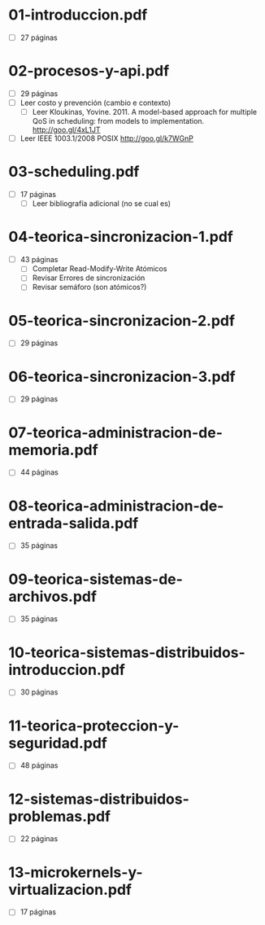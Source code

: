 # 01-introduccion.pdf
- [ ] 27 páginas

# 02-procesos-y-api.pdf
- [ ] 29 páginas
- [ ] Leer costo y prevención (cambio e contexto)
    - [ ] Leer Kloukinas, Yovine. 2011. A model-based approach for multiple QoS in scheduling: from models to implementation. http://goo.gl/4xL1JT
- [ ] Leer IEEE 1003.1/2008 POSIX http://goo.gl/k7WGnP

# 03-scheduling.pdf
- [ ] 17 páginas
	- [ ] Leer bibliografía adicional (no se cual es)

# 04-teorica-sincronizacion-1.pdf
- [ ] 43 páginas
	- [ ] Completar Read-Modify-Write Atómicos
	- [ ] Revisar Errores de sincronización
	- [ ] Revisar semáforo (son atómicos?)

# 05-teorica-sincronizacion-2.pdf
- [ ] 29 páginas

# 06-teorica-sincronizacion-3.pdf
- [ ] 29 páginas

# 07-teorica-administracion-de-memoria.pdf
- [ ] 44 páginas

# 08-teorica-administracion-de-entrada-salida.pdf
- [ ] 35 páginas

# 09-teorica-sistemas-de-archivos.pdf
- [ ] 35 páginas

# 10-teorica-sistemas-distribuidos-introduccion.pdf
- [ ] 30 páginas

# 11-teorica-proteccion-y-seguridad.pdf
- [ ] 48 páginas

# 12-sistemas-distribuidos-problemas.pdf
- [ ] 22 páginas

# 13-microkernels-y-virtualizacion.pdf
- [ ] 17 páginas
